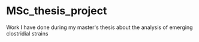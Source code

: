 # MSc_thesis_project
Work I have done during my master's thesis about the analysis of emerging clostridial strains
